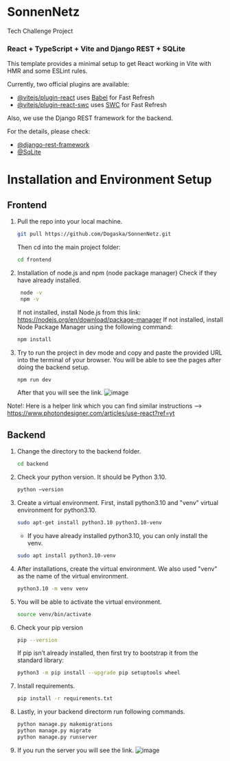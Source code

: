# SonnenNetz
Tech Challenge Project
### React + TypeScript + Vite and Django REST + SQLite

This template provides a minimal setup to get React working in Vite with HMR and some ESLint rules.

Currently, two official plugins are available:

- [@vitejs/plugin-react](https://github.com/vitejs/vite-plugin-react/blob/main/packages/plugin-react/README.md) uses [Babel](https://babeljs.io/) for Fast Refresh
- [@vitejs/plugin-react-swc](https://github.com/vitejs/vite-plugin-react-swc) uses [SWC](https://swc.rs/) for Fast Refresh

Also, we use the Django REST framework for the backend.

For the details, please check:

- [@django-rest-framework](https://www.django-rest-framework.org/)
- [@SqLite](https://www.sqlite.org/whentouse.html)

# Installation and Environment Setup
## Frontend
1. Pull the repo into your local machine.
   ```bash
   git pull https://github.com/Dogaska/SonnenNetz.git
   ```
   Then cd into the main project folder:
   ```bash
   cd frontend
   ```
   
2. Installation of node.js and npm (node package manager)
    Check if they have already installed.
   ```bash
    node -v
    npm -v
   ```
   If not installed, install Node.js from this link:
        https://nodejs.org/en/download/package-manager
   If not installed, install Node Package Manager using the following command:
   ```bash
   npm install
   ```

3.  Try to run the project in dev mode and copy and paste the provided URL into the terminal of your browser. You will be able to see the pages after doing the backend setup.
    ```bash
    npm run dev
    ```
    After that you will see the link.
    ![image](https://github.com/user-attachments/assets/83efbe75-8cc3-42cb-9bed-7e27212def5e)

    
Note!: Here is a helper link which you can find similar instructions --> https://www.photondesigner.com/articles/use-react?ref=yt

## Backend
1.  Change the directory to the backend folder.
    ```bash
    cd backend
    ```
2.  Check your python version. It should be Python 3.10.
    ```bash
    python –version
    ```   
3.  Create a virtual environment.
    First, install python3.10 and "venv" virtual environment for python3.10.
    ```bash
    sudo apt-get install python3.10 python3.10-venv
    ```
    - If you have already installed python3.10, you can only install the venv.
    ```bash
    sudo apt install python3.10-venv
    ```
4.  After installations, create the virtual environment. We also used "venv" as the name of the virtual environment.
    ```bash
    python3.10 -m venv venv
    ```
5.  You will be able to activate the virtual environment.
    ```bash
    source venv/bin/activate
    ```
6.  Check your pip version
    ```bash
    pip --version
    ```
    If pip isn’t already installed, then first try to bootstrap it from the standard library:
    ```bash
    python3 -m pip install --upgrade pip setuptools wheel
    ```
8.  Install requirements.
    ```bash
    pip install -r requirements.txt
    ```
9.  Lastly, in your backend directorm run following commands.
    ```bash
    python manage.py makemigrations
    python manage.py migrate
    python manage.py runserver
    ```
10. If you run the server you will see the link.
    ![image](https://github.com/user-attachments/assets/710d2415-9360-43dd-abd2-6e0ecf8f72ec)
